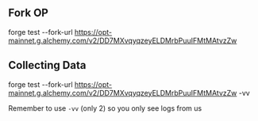 ## Fork OP

forge test --fork-url https://opt-mainnet.g.alchemy.com/v2/DD7MXvqyqzeyELDMrbPuuIFMtMAtvzZw

## Collecting Data

forge test --fork-url https://opt-mainnet.g.alchemy.com/v2/DD7MXvqyqzeyELDMrbPuuIFMtMAtvzZw -vv

Remember to use `-vv` (only 2) so you only see logs from us